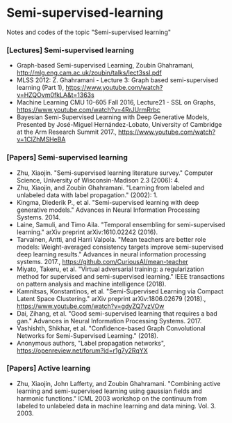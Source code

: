 # Semi-supervised-learning
Notes and codes of the topic "Semi-supervised learning"

### [Lectures] Semi-supervised learning
* Graph-based Semi-supervised Learning, Zoubin Ghahramani, http://mlg.eng.cam.ac.uk/zoubin/talks/lect3ssl.pdf
* MLSS 2012: Z. Ghahramani - Lecture 3: Graph based semi-supervised learning (Part 1), https://www.youtube.com/watch?v=HZQOvm0fkLA&t=1363s
* Machine Learning CMU 10-605 Fall 2016, Lecture21 - SSL on Graphs, https://www.youtube.com/watch?v=4RrJUrmRrbc
* Bayesian Semi-Supervised Learning with Deep Generative Models, Presented by José-Miguel Hernández-Lobato, University of Cambridge at the Arm Research Summit 2017., https://www.youtube.com/watch?v=1ClZhMSHeBA

### [Papers] Semi-supervised learning
* Zhu, Xiaojin. "Semi-supervised learning literature survey." Computer Science, University of Wisconsin-Madison 2.3 (2006): 4.
* Zhu, Xiaojin, and Zoubin Ghahramani. "Learning from labeled and unlabeled data with label propagation." (2002): 1.
* Kingma, Diederik P., et al. "Semi-supervised learning with deep generative models." Advances in Neural Information Processing Systems. 2014.
* Laine, Samuli, and Timo Aila. "Temporal ensembling for semi-supervised learning." arXiv preprint arXiv:1610.02242 (2016).
* Tarvainen, Antti, and Harri Valpola. "Mean teachers are better role models: Weight-averaged consistency targets improve semi-supervised deep learning results." Advances in neural information processing systems. 2017., https://github.com/CuriousAI/mean-teacher
* Miyato, Takeru, et al. "Virtual adversarial training: a regularization method for supervised and semi-supervised learning." IEEE transactions on pattern analysis and machine intelligence (2018).
* Kamnitsas, Konstantinos, et al. "Semi-Supervised Learning via Compact Latent Space Clustering." arXiv preprint arXiv:1806.02679 (2018)., https://www.youtube.com/watch?v=gdyZQ7vzVOw
* Dai, Zihang, et al. "Good semi-supervised learning that requires a bad gan." Advances in Neural Information Processing Systems. 2017.
* Vashishth, Shikhar, et al. "Confidence-based Graph Convolutional Networks for Semi-Supervised Learning." (2018).
* Anonymous authors, "Label propagation networks", https://openreview.net/forum?id=r1g7y2RqYX

### [Papers] Active learning
* Zhu, Xiaojin, John Lafferty, and Zoubin Ghahramani. "Combining active learning and semi-supervised learning using gaussian fields and harmonic functions." ICML 2003 workshop on the continuum from labeled to unlabeled data in machine learning and data mining. Vol. 3. 2003.
